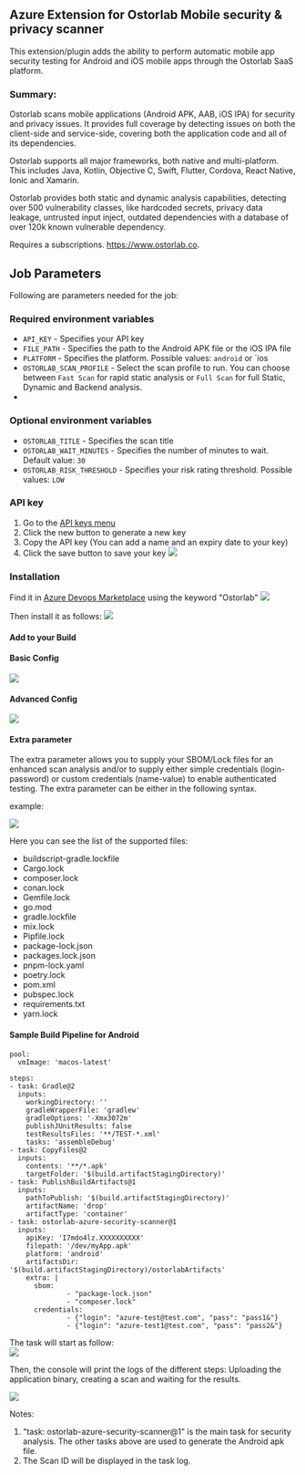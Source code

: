 ## Azure Extension for Ostorlab Mobile security & privacy scanner

This extension/plugin adds the ability to perform automatic mobile app security testing for Android and iOS mobile apps
through the Ostorlab SaaS platform.

### Summary:

Ostorlab scans mobile applications (Android APK, AAB, iOS IPA) for security and privacy issues. It provides full
coverage by detecting issues on both the client-side and service-side, covering both the application code and all of its
dependencies.

Ostorlab supports all major frameworks, both native and multi-platform. This includes Java, Kotlin, Objective C, Swift,
Flutter, Cordova, React Native, Ionic and Xamarin.

Ostorlab provides both static and dynamic analysis capabilities, detecting over 500 vulnerability classes, like
hardcoded secrets, privacy data leakage, untrusted input inject, outdated dependencies with a database of over 120k
known vulnerable dependency.

Requires a subscriptions. https://www.ostorlab.co.

## Job Parameters

Following are parameters needed for the job:

### Required environment variables

- `API_KEY` - Specifies your API key
- `FILE_PATH` - Specifies the path to the Android APK file or the iOS IPA file
- `PLATFORM` - Specifies the platform. Possible values: `android` or `ios
- `OSTORLAB_SCAN_PROFILE` - Select the scan profile to run. You can choose between `Fast Scan` for rapid static analysis
  or `Full Scan` for full Static, Dynamic and Backend analysis.
- 
### Optional environment variables


- `OSTORLAB_TITLE` - Specifies the scan title
- `OSTORLAB_WAIT_MINUTES` - Specifies the number of minutes to wait. Default value: `30`
- `OSTORLAB_RISK_THRESHOLD` - Specifies your risk rating threshold. Possible values: `LOW`

### API key

1. Go to the [API keys menu](https://report.ostorlab.co/library/api/keys)
2. Click the new button to generate a new key
3. Copy the API key (You can add a name and an expiry date to your key)
4. Click the save button to save your key
   ![](images/apikey.png)

### Installation

Find it in [Azure Devops Marketplace](https://marketplace.visualstudio.com/azuredevops) using the keyword "Ostorlab"
![](images/marketplace.png)

Then install it as follows:
![](images/install.png)

#### Add to your Build

#### Basic Config

![](images/basic-config.png)

#### Advanced Config

![](images/advanced-config.png)

#### Extra parameter

The extra parameter allows you to supply your SBOM/Lock files for an enhanced scan analysis and/or to supply either simple credentials (login-password) or custom credentials (name-value) to enable authenticated testing.
The extra parameter can be either in the following syntax.

example:

![](images/extra_example.png)

Here you can see the list of the supported files:
- buildscript-gradle.lockfile
- Cargo.lock
- composer.lock
- conan.lock
- Gemfile.lock
- go.mod
- gradle.lockfile
- mix.lock
- Pipfile.lock
- package-lock.json
- packages.lock.json
- pnpm-lock.yaml
- poetry.lock
- pom.xml
- pubspec.lock
- requirements.txt
- yarn.lock

#### Sample Build Pipeline for Android

```
pool:
  vmImage: 'macos-latest'

steps:
- task: Gradle@2
  inputs:
    workingDirectory: ''
    gradleWrapperFile: 'gradlew'
    gradleOptions: '-Xmx3072m'
    publishJUnitResults: false
    testResultsFiles: '**/TEST-*.xml'
    tasks: 'assembleDebug'
- task: CopyFiles@2
  inputs:
    contents: '**/*.apk'
    targetFolder: '$(build.artifactStagingDirectory)'
- task: PublishBuildArtifacts@1
  inputs:
    pathToPublish: '$(build.artifactStagingDirectory)'
    artifactName: 'drop'
    artifactType: 'container'
- task: ostorlab-azure-security-scanner@1
  inputs:
    apiKey: 'I7mdo4lz.XXXXXXXXXX'
    filepath: '/dev/myApp.apk'
    platform: 'android'
    artifactsDir: '$(build.artifactStagingDirectory)/ostorlabArtifacts'
    extra: |
      sbom: 
              - "package-lock.json"
              - "composer.lock"
      credentials:
              - {"login": "azure-test@test.com", "pass": "pass1&"}
              - {"login": "azure-test1@test.com", "pass": "pass2&"}
```

The task will start as follow:  
![](images/start_task.png)

Then, the console will print the logs of the different steps: Uploading the application binary, creating a scan and
waiting for the results.

![](images/azure_logs.png)

Notes:

1. "task: ostorlab-azure-security-scanner@1" is the main task for security analysis. The other tasks above are used to
   generate the Android apk file.
2. The Scan ID will be displayed in the task log.
